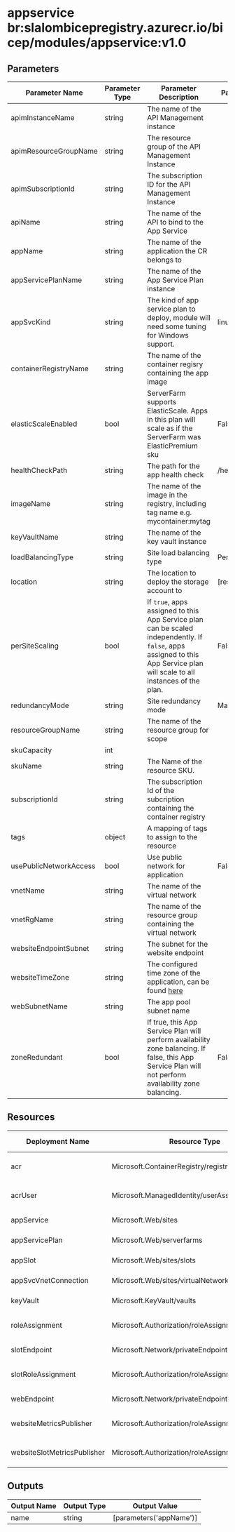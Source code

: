 # appservice br:slalombicepregistry.azurecr.io/bicep/modules/appservice:v1.0

## Parameters

| Parameter Name         | Parameter Type | Parameter Description                                                                                                                                                      | Parameter DefaultValue     | Parameter AllowedValues                                                                               |
| ---------------------- | -------------- | -------------------------------------------------------------------------------------------------------------------------------------------------------------------------- | -------------------------- | ----------------------------------------------------------------------------------------------------- |
| apimInstanceName       | string         | The name of the API Management instance                                                                                                                                    |                            |                                                                                                       |
| apimResourceGroupName  | string         | The resource group of the API Management Instance                                                                                                                          |                            |                                                                                                       |
| apimSubscriptionId     | string         | The subscription ID for the API Management Instance                                                                                                                        |                            |                                                                                                       |
| apiName                | string         | The name of the API to bind to the App Service                                                                                                                             |                            |                                                                                                       |
| appName                | string         | The name of the application the CR belongs to                                                                                                                              |                            |                                                                                                       |
| appServicePlanName     | string         | The name of the App Service Plan instance                                                                                                                                  |                            |                                                                                                       |
| appSvcKind             | string         | The kind of app service plan to deploy, module will need some tuning for Windows support.                                                                                  | linux                      | windows,linux                                                                                         |
| containerRegistryName  | string         | The name of the container regisry containing the app image                                                                                                                 |                            |                                                                                                       |
| elasticScaleEnabled    | bool           | ServerFarm supports ElasticScale. Apps in this plan will scale as if the ServerFarm was ElasticPremium sku                                                                 | False                      |                                                                                                       |
| healthCheckPath        | string         | The path for the app health check                                                                                                                                          | /health                    |                                                                                                       |
| imageName              | string         | The name of the image in the registry, including tag name e.g. mycontainer:mytag                                                                                           |                            |                                                                                                       |
| keyVaultName           | string         | The name of the key vault instance                                                                                                                                         |                            |                                                                                                       |
| loadBalancingType      | string         | Site load balancing type                                                                                                                                                   | PerSiteRoundRobin          | LeastRequests,LeastResponseTime,PerSiteRoundRobin,RequestHash,WeightedRoundRobin,WeightedTotalTraffic |
| location               | string         | The location to deploy the storage account to                                                                                                                              | [resourceGroup().location] |                                                                                                       |
| perSiteScaling         | bool           | If `true`, apps assigned to this App Service plan can be scaled independently. If `false`, apps assigned to this App Service plan will scale to all instances of the plan. | False                      |                                                                                                       |
| redundancyMode         | string         | Site redundancy mode                                                                                                                                                       | Manual                     | ActiveActive,Failover,GeoRedundant,Manual,None                                                        |
| resourceGroupName      | string         | The name of the resource group for scope                                                                                                                                   |                            |                                                                                                       |
| skuCapacity            | int            |                                                                                                                                                                            |                            |                                                                                                       |
| skuName                | string         | The Name of the resource SKU.                                                                                                                                              |                            | B1,B2,B3,S1,S2,S3,P1v2,P2v2,P3v2,P0v3,P1v3,P2v3,P3v3,P1mv3,P2mv3,P3mv3,P4mv3,P5mv3                    |
| subscriptionId         | string         | The subscription Id of the subcription containing the container registry                                                                                                   |                            |                                                                                                       |
| tags                   | object         | A mapping of tags to assign to the resource                                                                                                                                |                            |                                                                                                       |
| usePublicNetworkAccess | bool           | Use public network for application                                                                                                                                         | False                      |                                                                                                       |
| vnetName               | string         | The name of the virtual network                                                                                                                                            |                            |                                                                                                       |
| vnetRgName             | string         | The name of the resource group containing the virtual network                                                                                                              |                            |                                                                                                       |
| websiteEndpointSubnet  | string         | The subnet for the website endpoint                                                                                                                                        |                            |                                                                                                       |
| websiteTimeZone        | string         | The configured time zone of the application, can be found [here](https://timezonedb.com/time-zones)                                                                        |                            |                                                                                                       |
| webSubnetName          | string         | The app pool subnet name                                                                                                                                                   |                            |                                                                                                       |
| zoneRedundant          | bool           | If true, this App Service Plan will perform availability zone balancing. If false, this App Service Plan will not perform availability zone balancing.                     | False                      |                                                                                                       |

## Resources

| Deployment Name             | Resource Type                                    | Resource Version   | Existing | Resource Comment |
| --------------------------- | ------------------------------------------------ | ------------------ | -------- | ---------------- |
| acr                         | Microsoft.ContainerRegistry/registries           | 2022-02-01-preview | True     |                  |
| acrUser                     | Microsoft.ManagedIdentity/userAssignedIdentities | 2022-01-31-preview | True     |                  |
| appService                  | Microsoft.Web/sites                              | 2022-09-01         | False    |                  |
| appServicePlan              | Microsoft.Web/serverfarms                        | 2022-03-01         | False    |                  |
| appSlot                     | Microsoft.Web/sites/slots                        | 2022-03-01         | False    |                  |
| appSvcVnetConnection        | Microsoft.Web/sites/virtualNetworkConnections    | 2022-03-01         | False    |                  |
| keyVault                    | Microsoft.KeyVault/vaults                        | 2022-07-01         | True     |                  |
| roleAssignment              | Microsoft.Authorization/roleAssignments          | 2020-10-01-preview | False    |                  |
| slotEndpoint                | Microsoft.Network/privateEndpoints               | 2022-01-01         | False    |                  |
| slotRoleAssignment          | Microsoft.Authorization/roleAssignments          | 2020-10-01-preview | False    |                  |
| webEndpoint                 | Microsoft.Network/privateEndpoints               | 2022-01-01         | False    |                  |
| websiteMetricsPublisher     | Microsoft.Authorization/roleAssignments          | 2020-10-01-preview | False    |                  |
| websiteSlotMetricsPublisher | Microsoft.Authorization/roleAssignments          | 2020-10-01-preview | False    |                  |

## Outputs

| Output Name | Output Type | Output Value            |
| ----------- | ----------- | ----------------------- |
| name        | string      | [parameters('appName')] |
